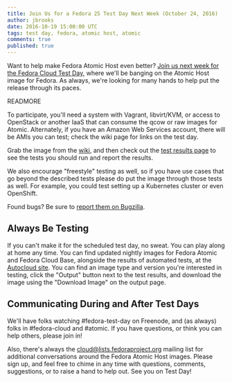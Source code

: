 ```yaml
---
title: Join Us for a Fedora 25 Test Day Next Week (October 24, 2016)
author: jbrooks
date: 2016-10-19 15:00:00 UTC
tags: test day, fedora, atomic host, atomic
comments: true
published: true
---
```


Want to help make Fedora Atomic Host even better? [Join us next week for the Fedora Cloud Test Day](https://fedoraproject.org/w/index.php?title=Test_Day:2016_10_24_Cloud), where we'll be banging on the Atomic Host image for Fedora. As always, we're looking for many hands to help put the release through its paces.

READMORE

To participate, you'll need a system with Vagrant, libvirt/KVM, or access to OpenStack or another IaaS that can consume the qcow or raw images for Atomic.  Alternately, if you have an Amazon Web Services account, there will be AMIs you can test; check the wiki page for links on the test day.

Grab the image from the [wiki](http://fedoraproject.org/wiki/Test_Day:2016_10_24_Cloud), and then check out the [test results page](http://testdays.fedorainfracloud.org/events/11) to see the tests you should run and report the results.

We also encourage "freestyle" testing as well, so if you have use cases that go beyond the described tests please do put the image through those tests as well.  For example, you could test setting up a Kubernetes cluster or even OpenShift.

Found bugs? Be sure to [report them on Bugzilla](https://bugzilla.redhat.com/).

## Always Be Testing

If you can't make it for the scheduled test day, no sweat. You can play along at home any time. You can find updated nightly images for Fedora Atomic and Fedora Cloud Base, alongside the results of automated tests, at the [Autocloud site](https://apps.fedoraproject.org/autocloud/jobs/). You can find an image type and version you're interested in testing, click the "Output" button next to the test results, and download the image using the "Download Image" on the output page.

## Communicating During and After Test Days

We'll have folks watching #fedora-test-day on Freenode, and (as always) folks in #fedora-cloud and #atomic. If you have questions, or think you can help others, please join in!

Also, there's always the [cloud@lists.fedoraproject.org](https://lists.fedoraproject.org/admin/lists/cloud.lists.fedoraproject.org/) mailing list for additional conversations around the Fedora Atomic Host images. Please sign up, and feel free to chime in any time with questions, comments, suggestions, or to raise a hand to help out. See you on Test Day!